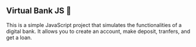 ## Virtual Bank JS 💸
This is a simple JavaScript project that simulates the functionalities of a digital bank. It allows you to create an account, make deposit, tranfers, and get a loan.
